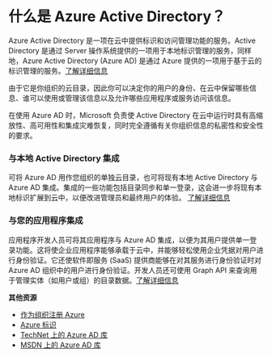 <properties linkid="manage-services-identity-what-is-windows-azure-AD" urlDisplayName="What is Azure AD?" pageTitle="什么是 Azure Active Directory？" metaKeywords="" description="使用 Azure Active Directory 将现有本地标识扩展到云中以便改进管理员和最终用户的体验，而 Microsoft 负责使 Active Directory 在云中运行时具有高缩放性、高可用性和集成灾难恢复。或者，为您的组织或其他组织开发 Azure AD 集成应用程序。" metaCanonical="" services="active-directory" documentationCenter="" title="什么是 Azure Active Directory？" authors="" solutions="" manager="" editor="" />

# 什么是 Azure Active Directory？

Azure Active Directory 是一项在云中提供标识和访问管理功能的服务。Active Directory 是通过 Server 操作系统提供的一项用于本地标识管理的服务，同样地，Azure Active Directory (Azure AD) 是通过 Azure 提供的一项用于基于云的标识管理的服务。[了解详细信息][了解详细信息]

由于它是你组织的云目录，因此你可以决定你的用户的身份、在云中保留哪些信息、谁可以使用或管理该信息以及允许哪些应用程序或服务访问该信息。

在使用 Azure AD 时，Microsoft 负责使 Active Directory 在云中运行时具有高缩放性、高可用性和集成灾难恢复，同时完全遵循有关你组织信息的私密性和安全性的要求。

### 与本地 Active Directory 集成

可将 Azure AD 用作您组织的单独云目录，也可将现有本地 Active Directory 与 Azure AD 集成。集成的一些功能包括目录同步和单一登录，这会进一步将现有本地标识扩展到云中，以便改进管理员和最终用户的体验。
[了解详细信息][1]

### 与您的应用程序集成

应用程序开发人员可将其应用程序与 Azure AD 集成，以便为其用户提供单一登录功能。这将使企业应用程序能够承载于云中，并能够轻松使用企业凭据对用户进行身份验证。它还使软件即服务 (SaaS) 提供商能够在对其服务进行身份验证时对 Azure AD 组织中的用户进行身份验证。开发人员还可使用 Graph API 来查询用于管理实体（如用户或组）的目录数据。[了解详细信息][2]

**其他资源**

-   [作为组织注册 Azure][作为组织注册 Azure]
-   [Azure 标识][Azure 标识]
-   [TechNet 上的 Azure AD 库][TechNet 上的 Azure AD 库]
-   [MSDN 上的 Azure AD 库][MSDN 上的 Azure AD 库]

  [了解详细信息]: http://technet.microsoft.com/library/hh967611.aspx
  [1]: http://technet.microsoft.com/library/jj573653
  [2]: http://go.microsoft.com/fwlink/?LinkID=290817&clcid=0x409
  [作为组织注册 Azure]: /documentation/articles/sign-up-organization/
  [Azure 标识]: /documentation/articles/fundamentals-identity/
  [TechNet 上的 Azure AD 库]: http://technet.microsoft.com/zh-cn/library/hh967619.aspx
  [MSDN 上的 Azure AD 库]: http://go.microsoft.com/fwlink/?LinkId=293425
